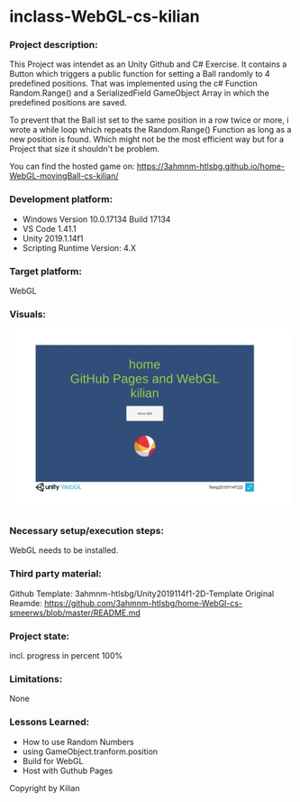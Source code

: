 # inclass-WebGL-cs-kilian

### Project description: 
This Project was intendet as an Unity Github and C# Exercise.
It contains a Button which triggers a public function for setting a Ball
randomly to 4 predefined positions. 
That was implemented using the c# Function Random.Range() and a SerializedField 
GameObject Array in which the predefined positions are saved.

To prevent that the Ball ist set to the same position in a row twice or more, i
wrote a while loop which repeats the Random.Range() Function as long as a new
position is found. Which might not be the most efficient way 
but for a Project that size it shouldn't be problem.

You can find the hosted game on: https://3ahmnm-htlsbg.github.io/home-WebGL-movingBall-cs-kilian/

### Development platform: 

* Windows Version 10.0.17134 Build 17134
* VS Code 1.41.1
* Unity 2019.1.14f1
* Scripting Runtime Version: 4.X

### Target platform: 
WebGL

### Visuals: 
<div>
<img src = "./Screenshots/home-WebGL-movingBall-cs-kilian-screenshot.jpg" width = "500">
</div>

### Necessary setup/execution steps: 
WebGL needs to be installed. 

### Third party material: 
Github Template: 3ahmnm-htlsbg/Unity2019114f1-2D-Template 
Original Reamde: https://github.com/3ahmnm-htlsbg/home-WebGl-cs-smeerws/blob/master/README.md

### Project state: 
incl. progress in percent 
100%

### Limitations: 

None

### Lessons Learned: 

* How to use Random Numbers
* using  GameObject.tranform.position 
* Build for WebGL
* Host with Guthub Pages


Copyright by Kilian